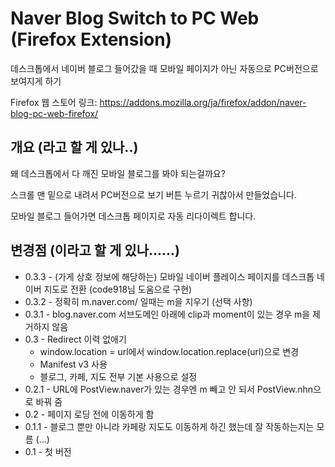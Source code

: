 Naver Blog Switch to PC Web (Firefox Extension)
===========

데스크톱에서 네이버 블로그 들어갔을 때 모바일 페이지가 아닌 자동으로 PC버전으로 보여지게 하기

Firefox 웹 스토어 링크: https://addons.mozilla.org/ja/firefox/addon/naver-blog-pc-web-firefox/

개요 (라고 할 게 있나..)
----

왜 데스크톱에서 다 깨진 모바일 블로그를 봐야 되는걸까요?

스크롤 맨 밑으로 내려서 PC버전으로 보기 버튼 누르기 귀찮아서 만들었습니다.

모바일 블로그 들어가면 데스크톱 페이지로 자동 리다이렉트 합니다.

변경점 (이라고 할 게 있나......)
---
* 0.3.3 - (가게 상호 정보에 해당하는) 모바일 네이버 플레이스 페이지를 데스크톱 네이버 지도로 전환 (code918님 도움으로 구현)
* 0.3.2 - 정확히 m.naver.com/ 일때는 m을 지우기 (선택 사항)
* 0.3.1 - blog.naver.com 서브도메인 아래에 clip과 moment이 있는 경우 m을 제거하지 않음
* 0.3 - Redirect 이력 없애기
  * window.location = url에서 window.location.replace(url)으로 변경
  * Manifest v3 사용
  * 블로그, 카페, 지도 전부 기본 사용으로 설정
* 0.2.1 - URL에 PostView.naver가 있는 경우엔 m 빼고 안 되서 PostView.nhn으로 바꿔 줌
* 0.2 - 페이지 로딩 전에 이동하게 함
* 0.1.1 - 블로그 뿐만 아니라 카페랑 지도도 이동하게 하긴 했는데 잘 작동하는지는 모름 (...)
* 0.1 - 첫 버전
